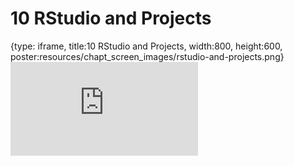 # 10 RStudio and Projects
 
{type: iframe, title:10 RStudio and Projects, width:800, height:600, poster:resources/chapt_screen_images/rstudio-and-projects.png}
![](https://datatrail-jhu.github.io/DataTrail/no_toc/rstudio-and-projects.html)
 

 
